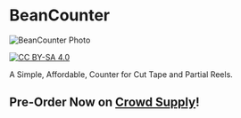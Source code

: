 # BeanCounter

![BeanCounter Photo](https://github.com/NPoole/BeanCounter/blob/main/docs/beancounter-front.jpg)

[![CC BY-SA 4.0][cc-by-sa-shield]][cc-by-sa]

A Simple, Affordable, Counter for Cut Tape and Partial Reels.

## Pre-Order Now on [Crowd Supply](https://www.crowdsupply.com/great-big-factory/beancounter)!

[cc-by-sa]: http://creativecommons.org/licenses/by-sa/4.0/
[cc-by-sa-shield]: https://img.shields.io/badge/License-CC%20BY--SA%204.0-lightgrey.svg
